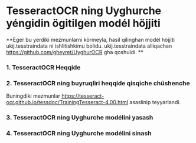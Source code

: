 # TesseractOCR ning Uyghurche yéngidin ögitilgen modél höjjiti

**Eger bu yerdiki mezmunlarni körmeyla, hasil qilinghan modél höjjiti ukij.tesstraindata ni ishlitishkimu bolidu. ukij.tesstraindata alliqachan https://github.com/gheyret/UyghurOCR gha qoshuldi. **

### 1. TesseractOCR Heqqide

### 2. TesseractOCR ning buyruqliri heqqide qisqiche chüshenche
Buningdiki mezmunlar https://tesseract-ocr.github.io/tessdoc/TrainingTesseract-4.00.html asaslinip teyyarlandi.

### 3. TesseractOCR ning Uyghurche modélini yasash

### 4. TesseractOCR ning Uyghurche modélini sinash
